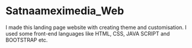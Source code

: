 # Satnaameximedia_Web
I made this landing page website with creating theme and customisation. I used some front-end languages like HTML, CSS, JAVA SCRIPT and BOOTSTRAP etc.
